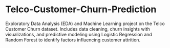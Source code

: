 # Telco-Customer-Churn-Prediction
Exploratory Data Analysis (EDA) and Machine Learning project on the Telco Customer Churn dataset. Includes data cleaning, churn insights with visualizations, and predictive modeling using Logistic Regression and Random Forest to identify factors influencing customer attrition.
